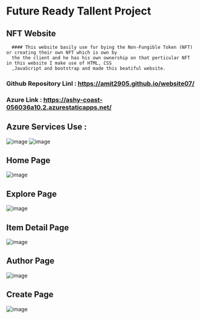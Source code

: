 # Future Ready Tallent Project
## NFT Website
      #### This website basily use for bying the Non-Fungible Token (NFT) or creating their own NFT which is own by 
      the the client and he has his own ownership on that perticular NFT in this website I make use of HTML, CSS 
      ,JavaScript and bootstrap and made this beatiful website.

### Github Repository Linl : https://amit2905.github.io/website07/
### Azure Link : https://ashy-coast-056036a10.2.azurestaticapps.net/

## Azure Services Use :
![image](https://user-images.githubusercontent.com/72159431/202845650-0aeab412-256d-46ff-a48b-012aab4a5665.png)
![image](https://user-images.githubusercontent.com/72159431/202845554-68b5cf91-0175-425e-8e0a-96e9caabb24b.png)

## Home Page
![image](https://user-images.githubusercontent.com/72159431/202845697-d1ea60ba-2d57-47eb-abda-687b49185fcf.png)

## Explore Page
![image](https://user-images.githubusercontent.com/72159431/202845708-864a78bd-0537-44a6-b7f7-a2e3680b8b67.png)

## Item Detail Page
![image](https://user-images.githubusercontent.com/72159431/202845751-ccba7a9f-07a2-425d-bbd8-ad7e30e616fd.png)

## Author Page
![image](https://user-images.githubusercontent.com/72159431/202845777-aabc21f7-70b6-4c36-8e46-98323a123fea.png)

## Create Page
![image](https://user-images.githubusercontent.com/72159431/202845806-8244b099-39d0-4679-8ce9-39009dee6302.png)

